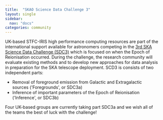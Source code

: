 ```yaml
---
title:  "SKAO Science Data Challenge 3"
layout: single
sidebar:
  nav: "docs"
categories: community
---
```

UK-based STFC-IRIS high performance computing resources are part of the international support available for astronomers competing in the [3rd SKA Science Data Challenge (SDC3)](https://sdc3.skao.int/challenges/foregrounds/teams) which is focused on when the Epoch of Reionisation occurred. During the challenge, the research community will evaluate existing methods and to develop new approaches for data analysis in preparation for the SKA telescope deployment. SCD3 is consists of two independent parts:

- Removal of foreground emission from Galactic and Extragalactic sources ('Foregrounds', or SDC3a)
- Inference of important parameters of the Epoch of Reionisation ('Inference', or SDC3b)  

Four UK-based groups are currently taking part SDC3a and we wish all of the teams the best of luck with the challenge! 
